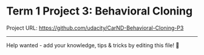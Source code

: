 # Term 1 Project 3: Behavioral Cloning

Project URL: https://github.com/udacity/CarND-Behavioral-Cloning-P3

---

Help wanted - add your knowledge, tips & tricks by editing this file! 🎉
